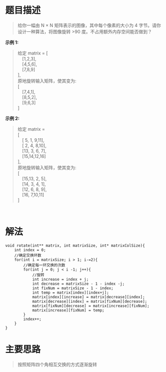 # **题目描述**
>给你一幅由 N × N 矩阵表示的图像，其中每个像素的大小为 4 字节。请你设计一种算法，将图像旋转 >90 度。不占用额外内存空间能否做到？  

**示例 1:**  
>给定 matrix = 
>[  
>&emsp;[1,2,3],  
>&emsp;[4,5,6],  
>&emsp;[7,8,9]  
>],  
>原地旋转输入矩阵，使其变为:  
>[  
>&emsp;[7,4,1],  
>&emsp;[8,5,2],  
>&emsp;[9,6,3]  
>]  

**示例 2:**
>
>给定 matrix =  
>[  
>&emsp;[ 5, 1, 9,11],  
>&emsp;[ 2, 4, 8,10],  
>&emsp;[13, 3, 6, 7],  
>&emsp;[15,14,12,16]  
>],   
>原地旋转输入矩阵，使其变为:  
>[  
>&emsp;[15,13, 2, 5],  
>&emsp;[14, 3, 4, 1],  
>&emsp;[12, 6, 8, 9],  
>&emsp;[16, 7,10,11]  
>]  

<br/>

# **解法**
    void rotate(int** matrix, int matrixSize, int* matrixColSize){
        int index = 0;
        //确定交换环数
        for(int i = matrixSize; i > 1; i-=2){
            //确定每一环交换的次数
            for(int j = 0; j < i -1; j++){
                //旋转
                int increase = index + j;
                int decrease = matrixSize - 1 - index -j;
                int fixNum = matrixSize - 1 - index;
                int temp = matrix[index][index+j];
                matrix[index][increase] = matrix[decrease][index];
                matrix[decrease][index] = matrix[fixNum][decrease];
                matrix[fixNum][decrease] = matrix[increase][fixNum];
                matrix[increase][fixNum] = temp;
            }
            index++;
        }
    }

# **主要思路**
>按照矩阵四个角相互交换的方式逐渐旋转